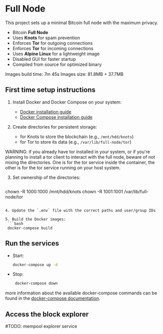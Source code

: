# Full Node

This project sets up a minimal Bitcoin full node with the maximum privacy.

- Bitcoin **Full Node**
- Uses **Knots** for spam prevention
- Enforces **Tor** for outgoing connections
- Enforces **Tor** for incoming connections
- Uses **Alpine Linux** for a lightweight image
- Disabled GUI for faster startup
- Compiled from source for optimized binary

Images build time: 7m 45s
Images size: 81.8MB + 37.7MB

## First time setup instructions

1. Install Docker and Docker Compose on your system:
    - [Docker installation guide](https://docs.docker.com/get-docker/)
    - [Docker Compose installation guide](https://docs.docker.com/compose/install/)

2. Create directories for persistent storage:
   - for Knots to store the blockchain (e.g., `/mnt/hdd/knots`)
   - for Tor to store its data (e.g., `/var/lib/full-node/tor`)

  WARNING: if you already have tor installed in your system, or if you're planning to install a tor client to interact with the full node, beware of not mixing the directories. One is for the tor service inside the container, the other is for the tor service running on your host system.

3. Set ownership of the directories:
   ```bash
  chown -R 1000:1000 /mnt/hdd/knots
  chown -R 1001:1001 /var/lib/full-node/tor
  ```

4. Update the `.env` file with the correct paths and user/group IDs

5. Build the Docker images:
   ```bash
   docker-compose build
   ```

## Run the services

- Start:
   ```bash
   docker-compose up -d
   ```

- Stop:
   ```bash
    docker-compose down
    ```

more information about the available docker-compose commands can be found in the [docker-compose documentation](https://docs.docker.com/reference/cli/docker/compose/).

## Access the block explorer

#TODO: mempool explorer service